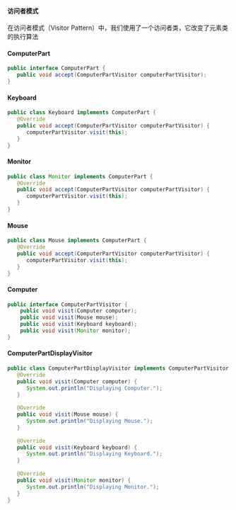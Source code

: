 #### 访问者模式
在访问者模式（Visitor Pattern）中，我们使用了一个访问者类，它改变了元素类的执行算法

#### ComputerPart
```java
public interface ComputerPart {
   public void accept(ComputerPartVisitor computerPartVisitor);
}
```

#### Keyboard
```java
public class Keyboard implements ComputerPart {
   @Override
   public void accept(ComputerPartVisitor computerPartVisitor) {
      computerPartVisitor.visit(this);
   }
}
```

#### Monitor
```java
public class Monitor implements ComputerPart {
   @Override
   public void accept(ComputerPartVisitor computerPartVisitor) {
      computerPartVisitor.visit(this);
   }
}
```

#### Mouse
```java
public class Mouse implements ComputerPart {
   @Override
   public void accept(ComputerPartVisitor computerPartVisitor) {
      computerPartVisitor.visit(this);
   }
}
```

#### Computer
```java
public interface ComputerPartVisitor {
    public void visit(Computer computer);
    public void visit(Mouse mouse);
    public void visit(Keyboard keyboard);
    public void visit(Monitor monitor);
}
```

#### ComputerPartDisplayVisitor
```java
public class ComputerPartDisplayVisitor implements ComputerPartVisitor {
   @Override
   public void visit(Computer computer) {
      System.out.println("Displaying Computer.");
   }
   
   @Override
   public void visit(Mouse mouse) {
      System.out.println("Displaying Mouse.");
   }
   
   @Override
   public void visit(Keyboard keyboard) {
      System.out.println("Displaying Keyboard.");
   }
   
   @Override
   public void visit(Monitor monitor) {
      System.out.println("Displaying Monitor.");
   }
}
```
